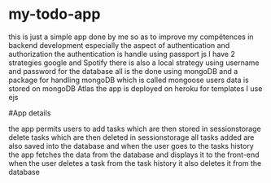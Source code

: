 # my-todo-app
this is just a simple app done by me so as to improve my compétences in backend development especially the aspect of authentication and authorization 
the authentication is handle using passport js 
I have 2 strategies google and Spotify 
there is also a local strategy using username and password 
for the database all is the done using mongoDB and a package for handling mongoDB which is called mongoose 
users data is stored on mongoDB Atlas 
the app is deployed on heroku 
for templates I use ejs

#App details 

the app permits users to add tasks which are then stored in sessionstorage delete tasks which are then deleted in sessionstorage 
all tasks added are also saved into the database and when the user goes to the tasks history the app fetches the data from the database and displays it to the front-end 
when the user deletes a task from the task history it also deletes it from the database 